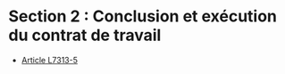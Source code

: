 # Section 2 : Conclusion et exécution du contrat de travail

* [Article L7313-5](./LEGIARTI000006904724.md)
